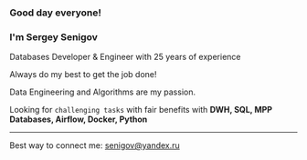 ### Good day everyone! 

### **I'm Sergey Senigov**  
Databases Developer & Engineer with 25 years of experience

Always do my best to get the job done!  

Data Engineering and Algorithms are my passion.  

Looking for `challenging tasks` with fair benefits with **DWH, SQL, MPP Databases, Airflow, Docker, Python**
***  
Best way to connect me: <senigov@yandex.ru>
